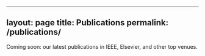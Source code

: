 
---
layout: page
title: Publications
permalink: /publications/
---

Coming soon: our latest publications in IEEE, Elsevier, and other top venues.

